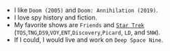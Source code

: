 * I like `Doom (2005)` and `Doom: Annihilation (2019)`.
* I love spy history and fiction.
* My favorite shows are `Friends` and [`Star Trek`](../../../favorite-star-trek-quotes) (`TOS`,`TNG`,`DS9`,`VOY`,`ENT`,`Discovery`,`Picard`, `LD`, and `SNW`).
* If I could, I would live and work on `Deep Space Nine`.
